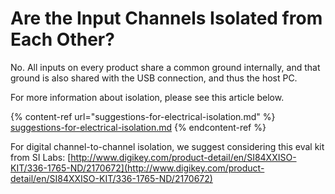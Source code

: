 # Are the Input Channels Isolated from Each Other?

No. All inputs on every product share a common ground internally, and that ground is also shared with the USB connection, and thus the host PC.

For more information about isolation, please see this article below.

{% content-ref url="suggestions-for-electrical-isolation.md" %}
[suggestions-for-electrical-isolation.md](suggestions-for-electrical-isolation.md)
{% endcontent-ref %}

For digital channel-to-channel isolation, we suggest considering this eval kit from SI Labs: [http://www.digikey.com/product-detail/en/SI84XXISO-KIT/336-1765-ND/2170672](http://www.digikey.com/product-detail/en/SI84XXISO-KIT/336-1765-ND/2170672)
